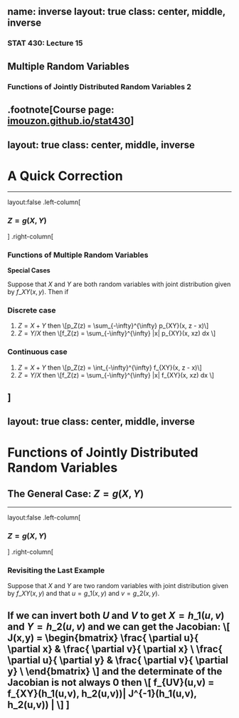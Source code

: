 name: inverse
layout: true
class: center, middle, inverse
---
### STAT 430: Lecture 15
## Multiple Random Variables
### Functions of Jointly Distributed Random Variables 2

.footnote[Course page: [imouzon.github.io/stat430](https://imouzon.github.io/stat430)]
---
layout: true
class: center, middle, inverse
---
# A Quick Correction
---
layout:false
.left-column[
### $Z = g(X,Y)$
]
.right-column[
### Functions of Multiple Random Variables

**Special Cases** 

Suppose that $X$ and $Y$ are both random variables with joint distribution given by $f\_{XY}(x,y)$. Then if

### Discrete case
1. $Z = X + Y$ then \\[p\_Z(z) = \sum\_{-\infty}^{\infty} p\_{XY}(x, z - x)\\]
1. $Z = Y/X$ then \\[f\_Z(z) = \sum\_{-\infty}^{\infty} |x| p\_{XY}(x, xz) dx \\]

### Continuous case
1. $Z = X + Y$ then \\[p\_Z(z) = \int\_{-\infty}^{\infty} f\_{XY}(x, z - x)\\]
1. $Z = Y/X$ then \\[f\_Z(z) = \sum\_{-\infty}^{\infty} |x| f\_{XY}(x, xz) dx \\]

]
---
layout: true
class: center, middle, inverse
---
# Functions of Jointly Distributed Random Variables
## The General Case: $Z = g(X,Y)$
---
layout:false
.left-column[
### $Z = g(X,Y)$
]
.right-column[
### Revisiting the Last Example
Suppose that $X$ and $Y$ are two random variables with joint distribution given by $f\_{XY}(x,y)$ and that $u = g\_1(x, y)$ and $v = g\_2(x,y)$. 

If we can invert both $U$ and $V$ to get $X = h\_1(u, v)$ and $Y = h\_2(u, v)$ and we can get the Jacobian:
\\[
J(x,y) = \begin{bmatrix}
\frac{ \partial u}{ \partial x} & \frac{ \partial v}{ \partial x} \\
\frac{ \partial u}{ \partial y} & \frac{ \partial v}{ \partial y} \\
\end{bmatrix}
\\]
and the determinate of the Jacobian is not always 0 then
\\[
f\_{UV}(u,v) = f\_{XY}(h\_1(u,v), h\_2(u,v))| J^{-1}(h\_1(u,v), h\_2(u,v)) |
\\]
]
---
